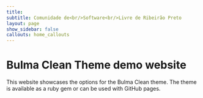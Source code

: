 ```yaml
---
title: 
subtitle: Comunidade de<br/>Software<br/>Livre de Ribeirão Preto
layout: page
show_sidebar: false
callouts: home_callouts
---
```


# Bulma Clean Theme demo website

This website showcases the options for the Bulma Clean theme. The theme is available as a ruby gem or can be used with GitHub pages. 

